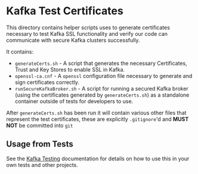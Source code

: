 # Kafka Test Certificates

This directory contains helper scripts uses to generate certificates necessary to test Kafka SSL functionality and
verify our code can communicate with secure Kafka clusters successfully.

It contains:

- `generateCerts.sh` - A script that generates the necessary Certificates, Trust and Key Stores to enable SSL in Kafka.
- `openssl-ca.cnf` - A `openssl` configuration file necessary to generate and sign certificates correctly.
- `runSecureKafkaBroker.sh` - A script for running a secured Kafka broker (using the certificates generated by
  `generateCerts.sh`) as a standalone container outside of tests for developers to use.

After `generateCerts.sh` has been run it will contain various other files that represent the test certificates, these
are explicitly `.gitignore`'d and **MUST NOT** be committed into `git`

## Usage from Tests

See the [Kafka Testing](../../../docs/event-sources/kafka.md#testing-secure-clusters) documentation for details on how
to use this in your own tests and other projects.